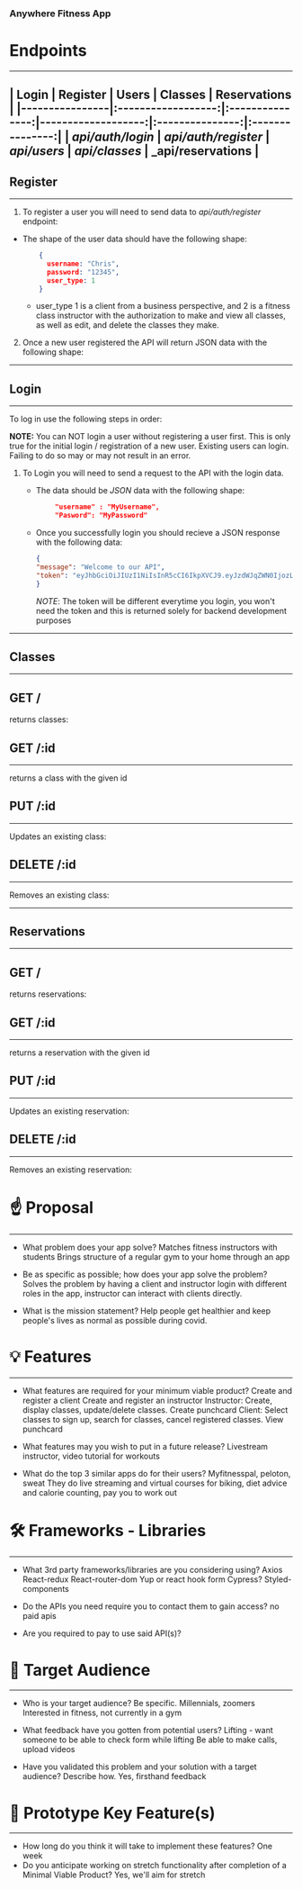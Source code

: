 ### Anywhere Fitness App ###

# Endpoints
---
 | Login    |   Register    | Users | Classes | Reservations |
 |----------------|:------------------:|:---------------:|-------------------:|:---------------:|:---------------:|
 | _api/auth/login_ | _api/auth/register_ | _api/users_ | _api/classes_ | _api/reservations |
 ---
## Register
---
1. To register a user you will need to send data to _api/auth/register_ endpoint:
 * The shape of the user data should have the following shape:
    ```json
        {
          username: "Chris",
          password: "12345",
          user_type: 1
        }
    ```
    * user_type 1 is a client from a business perspective, and 2 is a fitness class instructor with the authorization to make and view all classes, as well as edit, and delete the classes they make.

2. Once a new user registered the API will return JSON data with the following shape:

---
## Login
---
To log in use the following steps in order:

__NOTE:__ You can NOT login a user without registering a user first. This is only true for the initial login / registration of a new user. Existing users can login. Failing to do so may or may not result in an error.

1. To Login you will need to send a request to the API with the login data.
   * The data should be _JSON_ data with the following shape:

    ```json
            "username" : "MyUsername",
            "Pasword": "MyPassword"
    ```
    * Once you successfully login you should recieve a JSON response with the following data: 
        ```json 
        {
        "message": "Welcome to our API",
        "token": "eyJhbGciOiJIUzI1NiIsInR5cCI6IkpXVCJ9.eyJzdWJqZWN0IjozLCJ1c2VybmFtZSI6IkNocmlzdG9waGVyIiwiaWF0IjoxNjAwNzIwNzMwLCJleHAiOjE2MDA3MjQzMzB9.__SevXXb6OXZO_TXfhLe88_cgppEGhgG_Ag5Vw28qsw" 
        }
        ```
        _NOTE_: The token will be different everytime you login, you won't need the token and this is returned solely for backend development purposes
---
## Classes
---
 ## GET /
 returns classes:


 ## GET /:id
 ----
 returns a class with the given id

## PUT /:id
---

Updates an existing class:

## DELETE /:id
---
Removes an existing class:

---
## Reservations
---
 ## GET /
 returns reservations:


 ## GET /:id
 ----
 returns a reservation with the given id

## PUT /:id
---

Updates an existing reservation:

## DELETE /:id
---
Removes an existing reservation:

# ☝️ Proposal
 
---
 
- What problem does your app solve?
Matches fitness instructors with students
Brings structure of a regular gym to your home through an app
 
- Be as specific as possible; how does your app solve the problem?
Solves the problem by having a client and instructor login with different roles in the app, instructor can interact with clients directly.
 
- What is the mission statement?
Help people get healthier and keep people's lives as normal as possible during covid.
 
 
 
 
# 💡 Features
 
---
 
- What features are required for your minimum viable product?
Create and register a client
Create and register an instructor
Instructor: Create, display classes, update/delete classes. Create punchcard
Client: Select classes to sign up, search for classes, cancel registered classes. View punchcard
 
- What features may you wish to put in a future release?
Livestream instructor, video tutorial for workouts
 
- What do the top 3 similar apps do for their users?
Myfitnesspal,  peloton, sweat
They do live streaming and virtual courses for biking, diet advice and calorie counting, pay you to work out
 
 
# 🛠 Frameworks - Libraries
 
---
 
- What 3rd party frameworks/libraries are you considering using?
Axios
React-redux
React-router-dom
Yup or react hook form
Cypress?
Styled-components
 
- Do the APIs you need require you to contact them to gain access?
 no paid apis
 
- Are you required to pay to use said API(s)?
 
 
# 🎯 Target Audience
 
---
 
- Who is your target audience? Be specific.
Millennials, zoomers
Interested in fitness, not currently in a gym
 
 
- What feedback have you gotten from potential users?
Lifting - want someone to be able to check form while lifting
Be able to make calls, upload videos
 
 
- Have you validated this problem and your solution with a target audience? Describe how.
Yes, firsthand feedback
 
 
 
# 🔑 Prototype Key Feature(s)
 
---
 
- How long do you think it will take to implement these features?
One week
- Do you anticipate working on stretch functionality after completion of a Minimal Viable Product?
Yes, we'll aim for stretch
